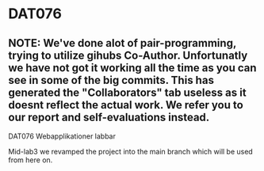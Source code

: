 # DAT076
## NOTE: We've done alot of pair-programming, trying to utilize gihubs Co-Author. Unfortunatly we have not got it working all the time as you can see in some of the big commits. This has generated the "Collaborators" tab useless as it doesnt reflect the actual work. We refer you to our report and self-evaluations instead.
DAT076 Webapplikationer labbar

Mid-lab3 we revamped the project into the main branch which will be used from here on.
